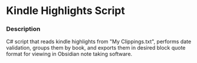 # Kindle Highlights Script

### Description
C# script that reads kindle highlights from "My Clippings.txt", performs date validation, groups them by book, and exports them in desired block quote format for viewing in Obsidian note taking software.
